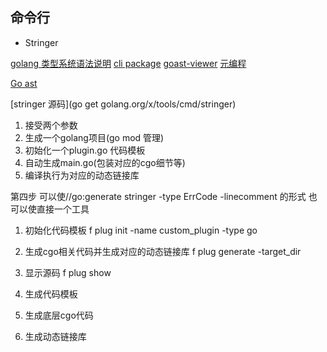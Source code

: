 ## 命令行

* Stringer

[golang 类型系统语法说明](https://golang.org/ref/spec)
[cli package](https://github.com/spf13/cobra)
[goast-viewer](https://yuroyoro.github.io/goast-viewer/)
[元编程](https://draveness.me/golang/docs/part4-advanced/ch08-metaprogramming/golang-code-gen/)



[Go ast](https://www.jianshu.com/p/443bd82863f8)
[](https://zhuanlan.zhihu.com/p/28516587)


[stringer 源码](go get golang.org/x/tools/cmd/stringer)

1. 接受两个参数
2. 生成一个golang项目(go mod 管理)
3. 初始化一个plugin.go 代码模板
4. 自动生成main.go(包装对应的cgo细节等)
5. 编译执行为对应的动态链接库

第四步 可以使//go:generate stringer -type ErrCode -linecomment 的形式
也可以使直接一个工具

1. 初始化代码模板
f plug init -name custom_plugin -type go 
2. 生成cgo相关代码并生成对应的动态链接库
f plug generate -target_dir
3. 显示源码
f plug show


1. 生成代码模板
2. 生成底层cgo代码
3. 生成动态链接库